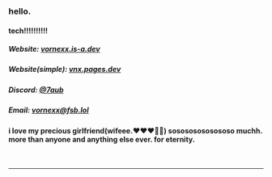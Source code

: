 <h3><b>hello.</b></h3>
<h4>tech!!!!!!!!!!</h4>

<div align="left">
  <h5> Website: <a href='https://vornexx.is-a.dev'>vornexx.is-a.dev</a></h5>
  <h5> Website(simple): <a href='https://vnx.pages.dev'>vnx.pages.dev</a></h5>
  <h5> Discord: <a href='https://discord.com/users/1149438819834269856'>@7aub</a></h5>
  <h5> Email: <a href='mailto:vornexx@fsb.lol'>vornexx@fsb.lol</a></h5>
</div>
<h4>i love my precious girlfriend(wifeee.❤️❤️❤️💍💍) sosososososososo muchh. more than anyone and anything else ever. for eternity.</h4>
<br />
<hr />
</ul>
